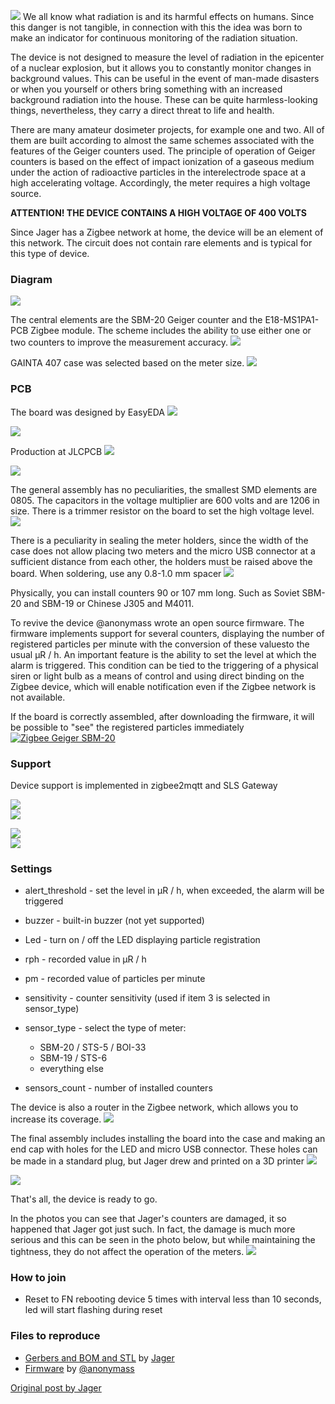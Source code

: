 ![](./images/DIYRuZ_GEIGER_12.jpg)
We all know what radiation is and its harmful effects on humans. Since this danger is not tangible, in connection with this the idea was born to make an indicator for continuous monitoring of the radiation situation.

The device is not designed to measure the level of radiation in the epicenter of a nuclear explosion, but it allows you to constantly monitor changes in background values. This can be useful in the event of man-made disasters or when you yourself or others bring something with an increased background radiation into the house. These can be quite harmless-looking things, nevertheless, they carry a direct threat to life and health.

There are many amateur dosimeter projects, for example one and two.
All of them are built according to almost the same schemes associated with the features of the Geiger counters used. The principle of operation of Geiger counters is based on the effect of impact ionization of a gaseous medium under the action of radioactive particles in the interelectrode space at a high accelerating voltage. Accordingly, the meter requires a high voltage source.

**ATTENTION! THE DEVICE CONTAINS A HIGH VOLTAGE OF 400 VOLTS**

Since Jager has a Zigbee network at home, the device will be an element of this network.
The circuit does not contain rare elements and is typical for this type of device.

### Diagram
![](/images/DIYRuZ_GEIGER_05.jpg)

The central elements are the SBM-20 Geiger counter and the E18-MS1PA1-PCB Zigbee module. The scheme includes the ability to use either one or two counters to improve the measurement accuracy.
![](/images/sbm-20.jpg)  

GAINTA 407 case was selected based on the meter size.
![](/images/G407.jpg)  

### PCB
The board was designed by EasyEDA
![](/images/DIYRuZ_GEIGER_06.jpg)  

![](/images/DIYRuZ_GEIGER_07.jpg)  

Production at JLCPCB
![](./images/DIYRuZ_GEIGER_09.jpg)  

![](./images/DIYRuZ_GEIGER_08.jpg)  

The general assembly has no peculiarities, the smallest SMD elements are 0805. The capacitors in the voltage multiplier are 600 volts and are 1206 in size. There is a trimmer resistor on the board to set the high voltage level.
![](./images/DIYRuZ_GEIGER_10.jpg)  

There is a peculiarity in sealing the meter holders, since the width of the case does not allow placing two meters and the micro USB connector at a sufficient distance from each other, the holders must be raised above the board. When soldering, use any 0.8-1.0 mm spacer
![](./images/DIYRuZ_GEIGER_11.jpg)  

Physically, you can install counters 90 or 107 mm long.
Such as Soviet SBM-20 and SBM-19 or Chinese J305 and M4011.

To revive the device @anonymass wrote an open source firmware. The firmware implements support for several counters, displaying the number of registered particles per minute with the conversion of these values ​​to the usual μR / h. An important feature is the ability to set the level at which the alarm is triggered. This condition can be tied to the triggering of a physical siren or light bulb as a means of control and using direct binding on the Zigbee device, which will enable notification even if the Zigbee network is not available.

If the board is correctly assembled, after downloading the firmware, it will be possible to "see" the registered particles immediately  
[![Zigbee Geiger SBM-20](https://img.youtube.com/vi/Ee7PnegF638/0.jpg)](https://www.youtube.com/watch?v=Ee7PnegF638)

### Support
Device support is implemented in zigbee2mqtt and SLS Gateway

![](/images/z2m_about.png)   
![](/images/z2m_exposes.png)   

![](/images/DIYRuZ_GEIGER_16.jpg)  
![](/images/DIYRuZ_GEIGER_17.jpg)  

### Settings
* alert_threshold - set the level in μR / h, when exceeded, the alarm will be triggered

* buzzer - built-in buzzer (not yet supported)

* Led - turn on / off the LED displaying particle registration
* rph - recorded value in μR / h
* pm - recorded value of particles per minute
* sensitivity - counter sensitivity (used if item 3 is selected in sensor_type)
* sensor_type - select the type of meter:
  * SBM-20 / STS-5 / BOI-33
  * SBM-19 / STS-6
  * everything else


* sensors_count - number of installed counters

The device is also a router in the Zigbee network, which allows you to increase its coverage.
![](/images/DIYRuZ_GEIGER_19.jpg)  

The final assembly includes installing the board into the case and making an end cap with holes for the LED and micro USB connector. These holes can be made in a standard plug, but Jager drew and printed on a 3D printer
![](/images/DIYRuZ_GEIGER_20.jpg)  

![](/images/DIYRuZ_GEIGER_21.jpg)  

That's all, the device is ready to go.


In the photos you can see that Jager's counters are damaged, it so happened that Jager got just such. In fact, the damage is much more serious and this can be seen in the photo below, but while maintaining the tightness, they do not affect the operation of the meters.
![](/images/DIYRuZ_GEIGER_13.jpg)  


### How to join
 * Reset to FN rebooting device 5 times with interval less than 10 seconds, led will start flashing during reset  


### Files to reproduce
* [Gerbers and BOM and STL](https://github.com/diyruz/geiger/tree/master/hardware) by [Jager](https://t.me/Jager_f)  
* [Firmware](https://github.com/diyruz/geiger/releases) by [@anonymass](https://t.me/anonymass)  


[Original post by Jager](https://modkam.ru/?p=1591)  
